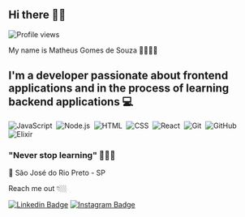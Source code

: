 ## Hi there 🖐🏾
<p align="left"> <img src="https://komarev.com/ghpvc/?username=matheusgomessouza&color=yellow" alt="Profile views" /> </p>
My name is Matheus Gomes de Souza 🧔🏾🇧🇷

## I'm a developer passionate about frontend applications and in the process of learning backend applications 💻

![JavaScript](https://img.shields.io/badge/-JavaScript-05122A?style=flat&logo=javascript)&nbsp;
![Node.js](https://img.shields.io/badge/-Node.js-05122A?style=flat&logo=node.js)&nbsp;
![HTML](https://img.shields.io/badge/-HTML-05122A?style=flat&logo=HTML5)&nbsp;
![CSS](https://img.shields.io/badge/-CSS-05122A?style=flat&logo=CSS3&logoColor=1572B6)&nbsp;
![React](https://img.shields.io/badge/-React-05122A?style=flat&logo=react)&nbsp;
![Git](https://img.shields.io/badge/-Git-05122A?style=flat&logo=git)&nbsp;
![GitHub](https://img.shields.io/badge/-GitHub-05122A?style=flat&logo=github)&nbsp;
![Elixir](https://img.shields.io/badge/-Elixir-05122A?style=flat&logo=elixir)&nbsp;

###  "Never stop learning" 🚀🚀🚀

📍 São José do Rio Preto - SP

Reach me out 👇🏼

 [![Linkedin Badge](https://img.shields.io/badge/-LinkedIn-blue?style=flat-square&logo=Linkedin&logoColor=white&link=https://www.linkedin.com/in/matheus-gomes-de-souza/)](https://www.linkedin.com/in/matheus-gomes-de-souza/) [![Instagram Badge](https://img.shields.io/badge/-Instagram-D90152?style=flat-square&logo=Instagram&logoColor=white&link=https://www.instagram.com/mathsouza_gomes/)](https://www.instagram.com/mathsouza_gomes/) 

